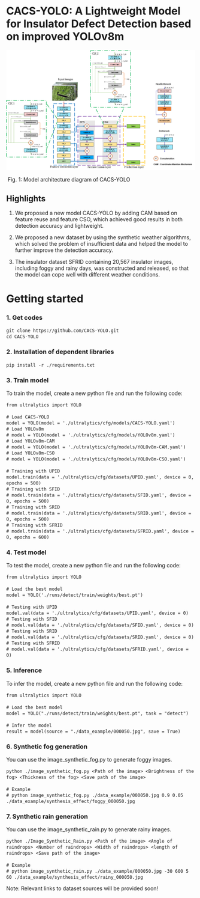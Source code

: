 # CACS-YOLO: A Lightweight Model for Insulator Defect Detection based on improved YOLOv8m

![Model architecture diagram of CACS-YOLO](https://github.com/Deepleen/CACS-YOLO/blob/main/Model%20architecture%20diagram%20of%20CACS-YOLO.png)

​                                                        Fig. 1: Model architecture diagram of CACS-YOLO



## **Highlights**

1) We proposed a new model CACS-YOLO by adding CAM based on feature reuse and feature CSO, which achieved good results in both detection accuracy and lightweight.

2) We proposed a new dataset by using the synthetic weather algorithms, which solved the problem of insufficient data and helped the model to further improve the detection accuracy.

3) The insulator dataset SFRID containing 20,567 insulator images, including foggy and rainy days, was constructed and released, so that the model can cope well with different weather conditions.

# Getting started

### 1. Get codes

```
git clone https://github.com/CACS-YOLO.git
cd CACS-YOLO
```

### 2. Installation of dependent libraries

```
pip install -r ./requirements.txt
```

### 3. Train model

To train the model, create a new python file and run the following code:

```
from ultralytics import YOLO

# Load CACS-YOLO
model = YOLO(model = './ultralytics/cfg/models/CACS-YOLO.yaml')
# Load YOLOv8m
# model = YOLO(model = './ultralytics/cfg/models/YOLOv8m.yaml')
# Load YOLOv8m-CAM
# model = YOLO(model = './ultralytics/cfg/models/YOLOv8m-CAM.yaml')
# Load YOLOv8m-CSO
# model = YOLO(model = './ultralytics/cfg/models/YOLOv8m-CSO.yaml')

# Training with UPID
model.train(data = './ultralytics/cfg/datasets/UPID.yaml', device = 0, epochs = 500)
# Training with SFID
# model.train(data = './ultralytics/cfg/datasets/SFID.yaml', device = 0, epochs = 500)
# Training with SRID
# model.train(data = './ultralytics/cfg/datasets/SRID.yaml', device = 0, epochs = 500)
# Training with SFRID
# model.train(data = './ultralytics/cfg/datasets/SFRID.yaml', device = 0, epochs = 600)
```

### 4. Test model

To test the model, create a new python file and run the following code:

```
from ultralytics import YOLO

# Load the best model
model = YOLO('./runs/detect/train/weights/best.pt')

# Testing with UPID
model.val(data = './ultralytics/cfg/datasets/UPID.yaml', device = 0)
# Testing with SFID
# model.val(data = './ultralytics/cfg/datasets/SFID.yaml', device = 0)
# Testing with SRID
# model.val(data = './ultralytics/cfg/datasets/SRID.yaml', device = 0)
# Testing with SFRID
# model.val(data = './ultralytics/cfg/datasets/SFRID.yaml', device = 0)
```

### 5. Inference

To infer the model, create a new python file and run the following code:

```
from ultralytics import YOLO

# Load the best model
model = YOLO("./runs/detect/train/weights/best.pt", task = "detect")

# Infer the model
result = model(source = "./data_example/000050.jpg", save = True)
```

### 6. Synthetic fog generation

You can use the image_synthetic_fog.py to generate foggy images. 

```
python ./image_synthetic_fog.py <Path of the image> <Brightness of the fog> <Thickness of the fog> <Save path of the image>

# Example
# python image_synthetic_fog.py ./data_example/000050.jpg 0.9 0.05 ./data_example/synthesis_effect/foggy_000050.jpg
```

### 7. Synthetic rain generation

You can use the image_synthetic_rain.py to generate rainy images. 

```
python ./Image_Synthetic_Rain.py <Path of the image> <Angle of raindrops> <Number of raindrops> <Width of raindrops> <length of raindrops> <Save path of the image>

# Example
# python image_synthetic_rain.py ./data_example/000050.jpg -30 600 5 60 ./data_example/synthesis_effect/rainy_000050.jpg
```

Note: Relevant links to dataset sources will be provided soon!
